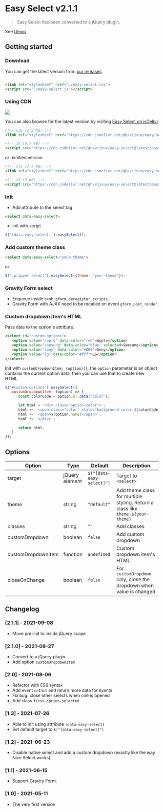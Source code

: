 # Easy Select v2.1.1

> Easy Select has been converted to a jQuery plugin.

See [Demo](https://viivue.github.io/easy-select/)

## Getting started

### Download

You can get the latest version from [our releases](https://github.com/viivue/easy-select/releases/).

```html

<link rel="stylesheet" href="./easy-select.css">
<script src="./easy-select.js"></script>
```

### Using CDN

[![](https://data.jsdelivr.com/v1/package/gh/viivue/easy-select/badge)](https://www.jsdelivr.com/package/gh/viivue/easy-select)

You can also browse for the latest version by
visiting [Easy Select on jsDelivr](https://cdn.jsdelivr.net/gh/viivue/easy-select/)

```html
<!-- CSS (2.9 KB) -->
<link rel="stylesheet" href="https://cdn.jsdelivr.net/gh/viivue/easy-select@latest/easy-select.css">

<!-- JS (6.7 KB) -->
<script src="https://cdn.jsdelivr.net/gh/viivue/easy-select@latest/easy-select.js"></script>
```

or minified version

```html
<!-- CSS (2.5 KB) -->
<link rel="stylesheet" href="https://cdn.jsdelivr.net/gh/viivue/easy-select@latest/easy-select.min.css">

<!-- JS (3 KB) -->
<script src="https://cdn.jsdelivr.net/gh/viivue/easy-select@latest/easy-select.min.js"></script>
```

### Init

- Add attribute to the select tag

```html
<select data-easy-select>
```

- Init with script

```js
$('[data-easy-select]').easySelect();
```

### Add custom theme class

```html
<select data-easy-select="your-theme">
```

or

```js
$('.wrapper select').easySelect({theme: "your-theme"});
```

### Gravity Form select

- Enqueue inside `bcnb_gform_deregister_scripts`.
- Gravity Form with AJAX need to be recalled on event `gform_post_render`.

### Custom dropdown item's HTML

Pass data to the option's attribute.

```html
<select id="custom-options">
   <option value="apple" data-color="red">Apple</option>
   <option value="samsung" data-color="blue" selected>Samsung</option>
   <option value="sony" data-color="#000">Sony</option>
   <option value="lg" data-color="#fff">LG</option>
</select>
```

Init with `customDropdownItem: (option){}`, the `option` parameter is an object contains the current option data, then
you can use that to create new HTML.

```js
$('#custom-options').easySelect({
   customDropdownItem: (option) => {
      const colorCode = option.el.data('color');

      let html = '<div class="option-color">';
      html += `<span class="color" style="background-color:${colorCode}">${colorCode}</span>`;
      html += `<span>${option.name}</span>`;
      html += '</div>';

      return html;
   }
});
```

## Options

| Option | Type | Default | Description |
| ------ | ------ | ------ | ------ |
| target | jQuery element | `$("[data-easy-select]")` | Target to `<select>` |
| theme | string | `"default"` | Add theme class for multiple styling. Return a class like `theme-${your-theme}` |
| classes | string | `""` | Add classes |
| customDropdown | boolean | `false` | Add custom dropdown |
| customDropdownItem | function | `undefined` | Custom dropdown item's HTML |
| closeOnChange | boolean | `false` | For `customDropdown` only, close the dropdown when value is changed |

## Changelog

### [2.1.1] - 2021-09-08

- Move pre-init to inside jQuery scope

### [2.1.0] - 2021-08-27

- Convert to a jQuery plugin
- Add option `customDropdownItem`

### [2.0] - 2021-08-06

- Refactor with ES6 syntax
- Add event `onInit` and return more data for events
- Fix bug: close other selects when one is opened
- Add class `first-option-selected`

### [1.3] - 2021-07-26

- Able to init using attribute `[data-easy-select]`
- Set default target to `$("[data-easy-select]")`

### [1.2] - 2021-06-23

- Disable native select and add a custom dropdown (exactly like the way Nice Select works).

### [1.1] - 2021-06-15

- Support Gravity Form.

### [1.0] - 2021-05-11

- The very first version.